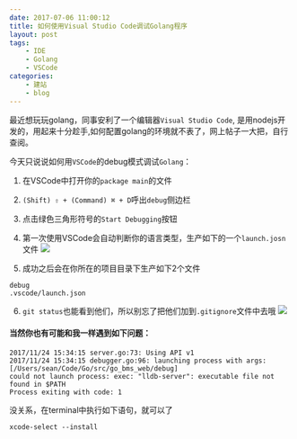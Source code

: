 ```yaml
---
date: 2017-07-06 11:00:12
title: 如何使用Visual Studio Code调试Golang程序
layout: post
tags:
    - IDE
    - Golang
    - VSCode
categories:
    - 建站
    - blog
---
```


最近想玩玩golang，同事安利了一个编辑器`Visual Studio Code`, 是用nodejs开发的，用起来十分趁手,如何配置golang的环境就不表了，网上帖子一大把，自行查阅。

今天只说说如何用`VSCode`的debug模式调试`Golang`：

1. 在VSCode中打开你的`package main`的文件

2. `(Shift) ⇧ + (Command) ⌘ + D`呼出`debug`侧边栏

3. 点击绿色三角形符号的`Start Debugging`按钮

4. 第一次使用VSCode会自动判断你的语言类型，生产如下的一个`launch.josn`文件
![](http://ww1.sinaimg.cn/large/6a629b92gy1fluf8ejfztj21r41asan3.jpg)

5. 成功之后会在你所在的项目目录下生产如下2个文件
```
debug
.vscode/launch.json
```

6. `git status`也能看到他们，所以别忘了把他们加到`.gitignore`文件中去哦
![](http://ww1.sinaimg.cn/large/6a629b92gy1flufndpw0fj211w0vcag6.jpg)

#### 当然你也有可能和我一样遇到如下问题：
```
2017/11/24 15:34:15 server.go:73: Using API v1
2017/11/24 15:34:15 debugger.go:96: launching process with args: [/Users/sean/Code/Go/src/go_bms_web/debug]
could not launch process: exec: "lldb-server": executable file not found in $PATH
Process exiting with code: 1
```
没关系，在terminal中执行如下语句，就可以了
```
xcode-select --install
```
